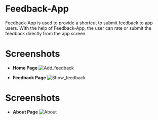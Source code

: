 # Feedback-App
Feedback-App is used to provide a shortcut to submit feedback to app users. With the help of Feedback-App, the user can rate or submit the feedback directly from the app screen.

# Screenshots
- **Home Page**
![Add_feedback](https://github.com/Tarique-Rizwan/Feedback-App/assets/111663110/30ce50a8-0e2f-407c-9336-b50fec788284)

- **Feedback Page**
![Show_feedback](https://github.com/Tarique-Rizwan/Feedback-App/assets/111663110/8bd5693c-5d5f-42ff-99bb-3217d3b56ea5)

# Screenshots
- **About Page**
![About](https://github.com/Tarique-Rizwan/Feedback-App/assets/111663110/6da5c458-0593-4526-90c3-52f0afec2aa4)
